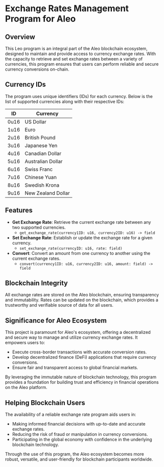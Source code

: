 # Exchange Rates Management Program for Aleo

## Overview

This Leo program is an integral part of the Aleo blockchain ecosystem, designed to maintain and provide access to currency exchange rates. With the capacity to retrieve and set exchange rates between a variety of currencies, this program ensures that users can perform reliable and secure currency conversions on-chain.

## Currency IDs

The program uses unique identifiers (IDs) for each currency. Below is the list of supported currencies along with their respective IDs:

| ID   | Currency           |
|------|--------------------|
| 0u16 | US Dollar          |
| 1u16 | Euro               |
| 2u16 | British Pound      |
| 3u16 | Japanese Yen       |
| 4u16 | Canadian Dollar    |
| 5u16 | Australian Dollar  |
| 6u16 | Swiss Franc        |
| 7u16 | Chinese Yuan       |
| 8u16 | Swedish Krona      |
| 9u16 | New Zealand Dollar |

## Features

- **Get Exchange Rate**: Retrieve the current exchange rate between any two supported currencies.
    - `get_exchange_rate(currency1ID: u16, currency2ID: u16) -> field`
- **Set Exchange Rate**: Establish or update the exchange rate for a given currency.
    - `set_exchange_rate(currencyID: u16, rate: field)`
- **Convert**: Convert an amount from one currency to another using the current exchange rates.
    - `convert(currency1ID: u16, currency2ID: u16, amount: field) -> field`

## Blockchain Integrity

All exchange rates are stored on the Aleo blockchain, ensuring transparency and immutability. Rates can be updated on the blockchain, which provides a trustworthy and verifiable source of data for all users.

## Significance for Aleo Ecosystem

This project is paramount for Aleo's ecosystem, offering a decentralized and secure way to manage and utilize currency exchange rates. It empowers users to:

- Execute cross-border transactions with accurate conversion rates.
- Develop decentralized finance (DeFi) applications that require currency conversions.
- Ensure fair and transparent access to global financial markets.

By leveraging the immutable nature of blockchain technology, this program provides a foundation for building trust and efficiency in financial operations on the Aleo platform.

## Helping Blockchain Users

The availability of a reliable exchange rate program aids users in:

- Making informed financial decisions with up-to-date and accurate exchange rates.
- Reducing the risk of fraud or manipulation in currency conversions.
- Participating in the global economy with confidence in the underlying blockchain technology.

Through the use of this program, the Aleo ecosystem becomes more robust, versatile, and user-friendly for blockchain participants worldwide.
